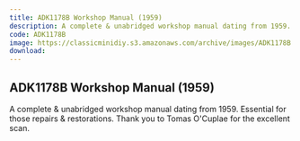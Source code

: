```yaml
---
title: ADK1178B Workshop Manual (1959)
description: A complete & unabridged workshop manual dating from 1959.  Essential for those repairs & restorations. Thank you to Tomas O'Cuplae for the excellent scan.
code: ADK1178B
image: https://classicminidiy.s3.amazonaws.com/archive/images/ADK1178B.png
download:
---
```


<!-- Content of the page -->

## ADK1178B Workshop Manual (1959)

A complete & unabridged workshop manual dating from 1959.  Essential for those repairs & restorations. Thank you to Tomas O'Cuplae for the excellent scan.

